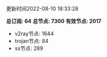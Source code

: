 更新时间2022-08-10 18:33:28

**总订阅: 64**
**总节点: 7300**
**有效节点: 2017**
- v2ray节点: 1644
- trojan节点: 84
- ss节点: 289
